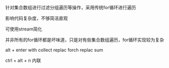 针对集合数组进行过滤分组遍历等操作，采用传统for循环进行遍历

影响代码复杂度，不够简洁直观

可使用stream简化

并非所有的for循环都是坏味道，只是对有些集合数组遍历，for循环实现较为复杂

alt + enter
with collect
replac forch
replac sum

ctrl + alt + n 内联